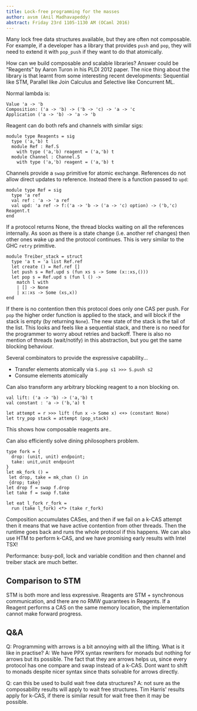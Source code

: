 ```yaml
---
title: Lock-free programming for the masses
author: avsm (Anil Madhavapeddy)
abstract: Friday 23rd 1105-1130 AM (OCaml 2016)
---
```


Many lock free data structures available, but they are often not composable.
For example, if a developer has a library that provides `push` and `pop`, they
will need to extend it with `pop_push` if they want to do that atomically.

How can we build composable and scalable libraries? Answer could be "Reagents"
by Aaron Turon in his PLDI 2012 paper. The nice thing about the library is that
learnt from some interesting recent developments: Sequential like STM, Parallel
like Join Calculus and Selective like Concurrent ML.

Normal lambda is:
```
Value 'a -> 'b
Composition: ('a -> 'b) -> ('b -> 'c) -> 'a -> 'c
Application ('a -> 'b) -> 'a -> 'b
```

Reagent can do both refs and channels with similar sigs:

```
module type Reagents = sig
  type ('a,'b) t
  module Ref : Ref.S
    with type ('a,'b) reagent = ('a,'b) t
  module Channel : Channel.S
    with type ('a,'b) reagent = ('a,'b) t
``` 

Channels provide a `swap` primitive for atomic exchange. References do not
allow direct updates to reference. Instead there is a function passed to `upd`:

```
module type Ref = sig
  type 'a ref
  val ref : 'a -> 'a ref
  val upd: 'a ref -> f:('a -> 'b -> ('a -> 'c) option) -> ('b,'c) Reagent.t
end
```

If a protocol returns None, the thread blocks waiting on all the references
internally. As soon as there is a state change (i.e. another ref changes) then
other ones wake up and the protocol continues. This is very similar to the GHC
`retry` primitive.

```
module Treiber_stack = struct
  type 'a t = 'a list Ref.ref
  let create () = Ref.ref [] 
  let push s = Ref.upd s (fun xs s -> Some (x::xs,()))
  let pop s = Ref.upd s (fun l () ->
    match l with
    | [] -> None
    | x::xs -> Some (xs,x))
end
```

If there is no contention then this protocol does only one CAS per push.  For
`pop` the higher order function is applied to the stack, and will block if the
stack is empty (by returning `None`). The new state of the stack is the tail of
the list.  This looks and feels like a sequential stack, and there is no need
for the programmer to worry about retries and backoff. There is also no mention
of threads (wait/notify) in this abstraction, but you get the same blocking
behaviour.

Several combinators to provide the expressive capability...
* Transfer elements atomically via `S.pop s1 >>> S.push s2`
* Consume elements atomically

Can also transform any arbitrary blocking reagent to a non blocking on.

```
val lift: ('a -> 'b) -> ('a,'b) t
val constant : 'a -> ('b,'a) t

let attempt = r >>> lift (fun x -> Some x) <+> (constant None)
let try_pop stack = attempt (pop_stack)
```

This shows how composable reagents are..

Can also efficiently solve dining philosophers problem.

```
type fork = {
  drop: (unit, unit) endpoint;
  take: unit,unit endpoint 
}
let mk_fork () =
 let drop, take = mk_chan () in
 {drop; take}
let drop f = swap f.drop
let take f = swap f.take

let eat l_fork r_fork =
  run (take l_fork) <*> (take r_fork)
```

Composition accumulates CASes, and then if we fail on a k-CAS attempt then it
means that we have active contention from other threads. Then the runtime goes
back and runs the whole protocol if this happens. We can also use HTM to
perform k-CAS, and we have promising early results with Intel TSX!

Performance: busy-poll, lock and variable condition and then channel and
treiber stack are much better.

## Comparison to STM

STM is both more and less expressive. Reagents are STM + synchronous
communication, and there are no RMW guarantees in Reagents. If a Reagent
performs a CAS on the same memory location, the implementation cannot make forward progress.

## Q&A

Q: Programming with arrows is a bit annoying with all the lifting. What is it like in practise?
A: We have PPX syntax rewriters for monads but nothing for arrows but its possible. The fact that they are arrows helps us, since every protocol has one compare and swap instead of a k-CAS.  Dont want to shift to monads despite nicer syntax since thats solvable for arrows directly.

Q: can this be used to build wait free data structures?
A: not sure as the composability results will apply to wait free structures. Tim Harris' results apply for k-CAS, if there is similar result for wait free then it may be possible.
